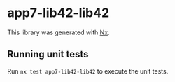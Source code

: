 # app7-lib42-lib42

This library was generated with [Nx](https://nx.dev).

## Running unit tests

Run `nx test app7-lib42-lib42` to execute the unit tests.
